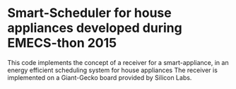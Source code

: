 # Smart-Scheduler for house appliances developed during EMECS-thon 2015
This code implements the concept of a receiver for a smart-appliance, in an energy efficient scheduling system for house appliances
The receiver is implemented on a Giant-Gecko board provided by Silicon Labs.
